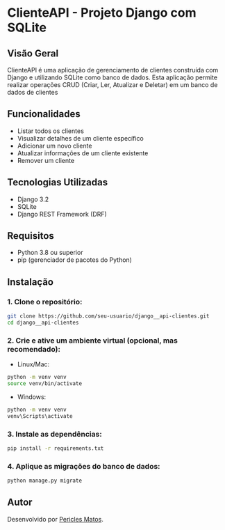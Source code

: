 # ClienteAPI - Projeto Django com SQLite

## Visão Geral

ClienteAPI é uma aplicação de gerenciamento de clientes construída com Django e utilizando SQLite como banco de dados. Esta aplicação permite realizar operações CRUD (Criar, Ler, Atualizar e Deletar) em um banco de dados de clientes

## Funcionalidades

- Listar todos os clientes
- Visualizar detalhes de um cliente específico
- Adicionar um novo cliente
- Atualizar informações de um cliente existente
- Remover um cliente

## Tecnologias Utilizadas

- Django 3.2
- SQLite
- Django REST Framework (DRF)

## Requisitos

- Python 3.8 ou superior
- pip (gerenciador de pacotes do Python)

## Instalação

### 1. Clone o repositório:

```bash
git clone https://github.com/seu-usuario/django__api-clientes.git
cd django__api-clientes
```

### 2. Crie e ative um ambiente virtual (opcional, mas recomendado):

- Linux/Mac:
  
```bash
python -m venv venv
source venv/bin/activate
```

- Windows:
  
```bash
python -m venv venv
venv\Scripts\activate
```

### 3. Instale as dependências:

```bash
pip install -r requirements.txt
```

### 4. Aplique as migrações do banco de dados:

```bash
python manage.py migrate
```

## Autor

Desenvolvido por [Pericles Matos](https://www.linkedin.com/in/periclesm19/).
